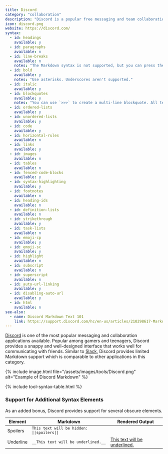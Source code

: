 ```yaml
---
title: Discord
category: "collaboration"
description: "Discord is a popular free messaging and team collaboration application."
icon: discord.png
website: https://discord.com/
syntax:
  - id: headings
    available: y
  - id: paragraphs
    available: n
  - id: line-breaks
    available: n
    notes: "The Markdown syntax is not supported, but you can press the Shift and Return keys to go to the next line."
  - id: bold
    available: y
    notes: "Use asterisks. Underscores aren't supported."
  - id: italic
    available: y
  - id: blockquotes
    available: y
    notes: "You can use `>>>` to create a multi-line blockquote. All text from the `>>>` to the end of the message will be included in the quote."
  - id: ordered-lists
    available: y
  - id: unordered-lists
    available: y
  - id: code
    available: y
  - id: horizontal-rules
    available: n
  - id: links
    available: y
  - id: images
    available: n
  - id: tables
    available: n
  - id: fenced-code-blocks
    available: y
  - id: syntax-highlighting
    available: y
  - id: footnotes
    available: n
  - id: heading-ids
    available: n
  - id: definition-lists
    available: n
  - id: strikethrough
    available: y
  - id: task-lists
    available: n
  - id: emoji-cp
    available: y
  - id: emoji-sc
    available: y
  - id: highlight
    available: n
  - id: subscript
    available: n
  - id: superscript
    available: n
  - id: auto-url-linking
    available: y
  - id: disabling-auto-url
    available: y
  - id: html
    available: n
see-also:
  - name: Discord Markdown Text 101
    link: https://support.discord.com/hc/en-us/articles/210298617-Markdown-Text-101-Chat-Formatting-Bold-Italic-Underline-
---
```


[Discord](https://discord.com/) is one of the most popular messaging and collaboration applications available. Popular among gamers and teenagers, Discord provides a snappy and well-designed interface that works well for communicating with friends. Similar to [Slack](/tools/slack/), Discord provides limited Markdown support which is comparable to other applications in this category.

{% include image.html file="/assets/images/tools/Discord.png" alt="Example of Discord Markdown" %}

{% include tool-syntax-table.html %}

### Support for Additional Syntax Elements

As an added bonus, Discord provides support for several obscure elements.

<table class="table table-bordered" style="font-size: 14px">
  <thead class="thead-light">
    <tr>
      <th>Element</th>
      <th>Markdown</th>
      <th>Rendered Output</th>
    </tr>
  </thead>
  <tbody>
    <tr>
      <td>Spoilers</td>
      <td><code>This text will be hidden: ||spoilers||</code></td>
      <td></td>
    </tr>
    <tr>
      <td>Underline</td>
      <td><code>__This text will be underlined.__</code></td>
      <td><ins>This text will be underlined.</ins></td>
    </tr>
  </tbody>
</table>
